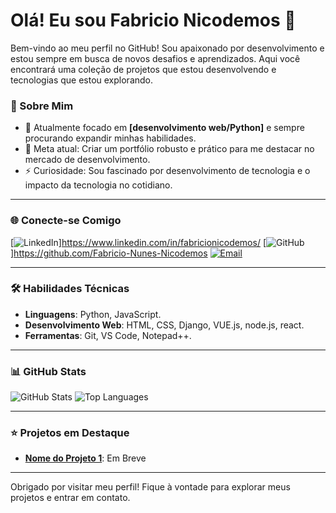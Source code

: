# Olá! Eu sou Fabricio Nicodemos 👋

Bem-vindo ao meu perfil no GitHub! Sou apaixonado por desenvolvimento e estou sempre em busca de novos desafios e aprendizados. Aqui você encontrará uma coleção de projetos que estou desenvolvendo e tecnologias que estou explorando.

### 🚀 Sobre Mim

- 🌱 Atualmente focado em **[desenvolvimento web/Python]** e sempre procurando expandir minhas habilidades.
- 🎯 Meta atual: Criar um portfólio robusto e prático para me destacar no mercado de desenvolvimento.
- ⚡ Curiosidade: Sou fascinado por desenvolvimento de tecnologia e o impacto da tecnologia no cotidiano.

---

### 🌐 Conecte-se Comigo

[![LinkedIn](https://img.shields.io/badge/-LinkedIn-0e76a8?style=flat&logo=linkedin&logoColor=white)]https://www.linkedin.com/in/fabricionicodemos/
[![GitHub](https://img.shields.io/badge/-GitHub-181717?style=flat&logo=github&logoColor=white)]https://github.com/Fabricio-Nunes-Nicodemos
[![Email](https://img.shields.io/badge/-Email-D14836?style=flat&logo=gmail&logoColor=white)](mailto:faricio.nicodemos@outlook.com)

---

### 🛠️ Habilidades Técnicas

- **Linguagens**: Python, JavaScript.
- **Desenvolvimento Web**: HTML, CSS, Django, VUE.js, node.js, react.
- **Ferramentas**: Git, VS Code, Notepad++.

---

### 📊 GitHub Stats

![GitHub Stats](https://github-readme-stats.vercel.app/api?username=SeuUsuario&show_icons=true&theme=radical)
![Top Languages](https://github-readme-stats.vercel.app/api/top-langs/?username=SeuUsuario&layout=compact&theme=radical)

---

### ⭐ Projetos em Destaque

- **[Nome do Projeto 1](link_projeto1)**: Em Breve

---

Obrigado por visitar meu perfil! Fique à vontade para explorar meus projetos e entrar em contato.
